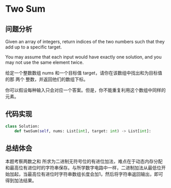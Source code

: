 # Two Sum
## 问题分析

Given an array of integers, return indices of the two numbers such that they add up to a specific target.

You may assume that each input would have exactly one solution, and you may not use the same element twice.

给定一个整数数组 nums 和一个目标值 target，请你在该数组中找出和为目标值的那 两个 整数，并返回他们的数组下标。

你可以假设每种输入只会对应一个答案。但是，你不能重复利用这个数组中同样的元素。



## 代码实现
``` python
class Solution:
    def twoSum(self, nums: List[int], target: int) -> List[int]:
```

## 总结体会
本题考察两数之和
所求为二进制无符号位的有进位加法，难点在于动态内存分配和最高位有进位时的字符串保存。与所学数字电路中一样，二进制加法从最低位开始加起，当最高位有进位时字符串数组长度会加1，然后将字符串返回输出，即可得到加法结果。
